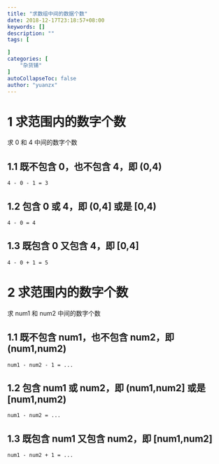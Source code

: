 ```yaml
---
title: "求数组中间的数据个数"
date: 2018-12-17T23:18:57+08:00
keywords: []
description: ""
tags: [

]
categories: [
    "杂货铺"
]
autoCollapseToc: false
author: "yuanzx"
---
```


# 1 求范围内的数字个数

求 0 和 4 中间的数字个数

## 1.1 既不包含 0，也不包含 4，即 (0,4)

`4 - 0 - 1 = 3`

## 1.2 包含 0 或 4，即 (0,4] 或是 [0,4)

`4 - 0 = 4`

## 1.3 既包含 0 又包含 4，即 [0,4]

`4 - 0 + 1 = 5`

# 2 求范围内的数字个数

求 num1 和 num2 中间的数字个数

## 1.1 既不包含 num1，也不包含 num2，即 (num1,num2)

`num1 - num2 - 1 = ...`

## 1.2 包含 num1 或 num2，即 (num1,num2] 或是 [num1,num2)

`num1 - num2 = ...`

## 1.3 既包含 num1 又包含 num2，即 [num1,num2]

`num1 - num2 + 1 = ...`